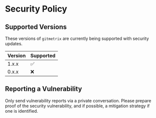 # Security Policy

## Supported Versions

These versions of `gitmetrix` are currently being supported with security updates.

| Version | Supported          |
| ------- | ------------------ |
| 1.x.x   | :white_check_mark: |
| 0.x.x   | :x:                |

## Reporting a Vulnerability

Only send vulnerability reports via a private conversation. Please prepare proof of the security vulnerability, and if possible, a mitigation strategy if one is identified.
